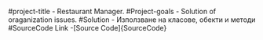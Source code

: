 #project-title - Restaurant Manager.
#Project-goals - Solution of oraganization issues.
#Solution - Използване на класове, обекти и методи
#SourceCode Link -[Source Code]{SourceCode}






